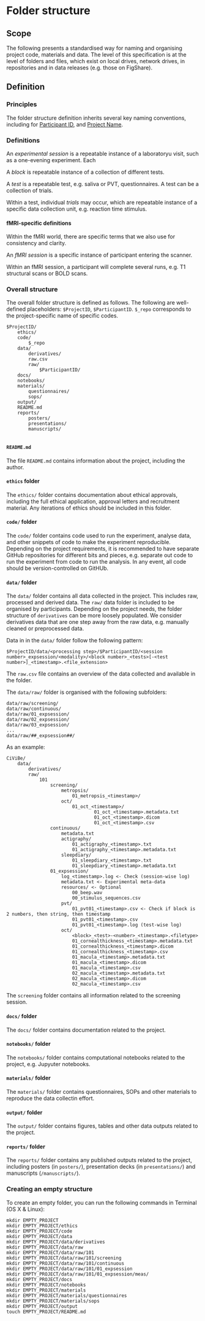 # Folder structure

## Scope

The following presents a standardised way for naming and organising project code, materials and data. The level of this specification is at the level of folders and files, which exist on local drives, network drives, in repositories and in data releases (e.g. those on FigShare).

## Definition

### Principles

The folder structure definition inherits several key naming conventions, including for [Participant ID](participant_id.md), and [Project Name](project_id.md).

### Definitions

An *experimental session* is a repeatable instance of a laboratoryu visit, such as a one-evening experiment. Each 

A *block* is repeatable instance of a collection of different tests.

A *test* is a repeatable test, e.g. saliva or PVT, questionnaires. A test can be a collection of trials.

Within a test, individual *trials* may occur, which are repeatable instance of a specific data collection unit, e.g. reaction time stimulus.

#### fMRI-specific definitions

Within the fMRI world, there are specific terms that we also use for consistency and clarity.

An *fMRI session* is a specific instance of participant entering the scanner.

Within an fMRI session, a participant will complete several runs, e.g. T1 structural scans or BOLD scans.

### Overall structure

The overall folder structure is defined as follows. The following are well-defined placeholders: `$ProjectID`, `$ParticipantID`. `$_repo` corresponds to the project-specific name of specific codes.

```
$ProjectID/
	ethics/
	code/
		$_repo		
	data/
		derivatives/
		raw.csv
		raw/
			$ParticipantID/
	docs/
	notebooks/
	materials/
		questionnaires/
		sops/
	output/
	README.md
	reports/ 
		posters/
		presentations/
		manuscripts/
  
```

#### `README.md`

The file `README.md` contains information about the project, including the author.

#### `ethics` folder

The `ethics/` folder contains documentation about ethical approvals, including the full ethical application, approval letters and recruitment material. Any iterations of ethics should be included in this folder.

#### `code/` folder

The `code/` folder contains code used to run the experiment, analyse data, and other snippets of code to make the experiment reproducible. Depending on the project requirements, it is recommended to have separate GitHub repositories for different bits and pieces, e.g. separate out code to run the experiment from code to run the analysis. In any event, all code should be version-controlled on GitHUb.

#### `data/` folder

The `data/` folder contains all data collected in the project. This includes raw, processed and derived data. The `raw/` data folder is included to be organised by participants. Depending on the project needs, the folder structure of `derivatives` can be more loosely populated. We consider derivatives data that are one step away from the raw data, e.g. manually cleaned or preprocessed data.

Data in in the `data/` folder follow the following pattern:

```
$ProjectID/data/<processing step>/$ParticipantID/<session number>_expsession/<modality>/<block number>_<tests>[-<test number>]_<timestamp>.<file_extension>
```

The `raw.csv` file contains an overview of the data collected and available in the folder.

The `data/raw/` folder is organised with the following subfolders:

```
data/raw/screening/
data/raw/continuous/
data/raw/01_expsession/
data/raw/02_expsession/
data/raw/03_expsession/
...
data/raw/##_expsession##/

```

As an example:

```
CiViBe/
	data/
		derivatives/ 
		raw/
			101
				screening/ 
					metropsis/
						01_metropsis_<timestamp>/
					oct/	
						01_oct_<timestamp>/
								01_oct_<timestamp>.metadata.txt
								01_oct_<timestamp>.dicom
								01_oct_<timestamp>.csv
				continuous/
					metadata.txt
					actigraphy/
						01_actigraphy_<timestamp>.txt
					  	01_actigraphy_<timestamp>.metadata.txt
					sleepdiary/
						01_sleepdiary_<timestamp>.txt
						01_sleepdiary_<timestamp>.metadata.txt
				01_expsession/
					log_<timestamp>.log <- Check (session-wise log)
					metadata.txt <- Experimental meta-data
					resources/ <- Optional
						00_beep.wav
						00_stimulus_sequences.csv
					pvt/
						01_pvt01_<timestamp>.csv <- Check if block is 2 numbers, then string, then timestamp
		        		01_pvt01_<timestamp>.csv
						01_pvt01_<timestamp>.log (test-wise log)
					oct/
						<block>_<test>-<number>_<timestamp>.<filetype>		
						01_cornealthickness_<timestamp>.metadata.txt
						01_cornealthickness_<timestamp>.dicom
						01_cornealthickness_<timestamp>.csv
						01_macula_<timestamp>.metadata.txt
						01_macula_<timestamp>.dicom
						01_macula_<timestamp>.csv
						02_macula_<timestamp>.metadata.txt
						02_macula_<timestamp>.dicom
						02_macula_<timestamp>.csv
```


The `screening` folder contains all information related to the screening session. 

#### `docs/` folder 

The `docs/` folder contains documentation related to the project.

#### `notebooks/` folder 

The `notebooks/` folder contains computational notebooks related to the project, e.g. Jupyuter notebooks.

#### `materials/` folder 

The `materials/` folder contains questionnaires, SOPs and other materials to reproduce the data collectin effort.

#### `output/` folder 

The `output/` folder contains figures, tables and other data outputs related to the project.

#### `reports/` folder

The `reports/` folder contains any published outputs related to the project, including posters (in `posters/`), presentation decks (in `presentations/`) and manuscripts (`/manuscripts/`).


### Creating an empty structure

To create an empty folder, you can run the following commands in Terminal (OS X & Linux):

```
mkdir EMPTY_PROJECT
mkdir EMPTY_PROJECT/ethics
mkdir EMPTY_PROJECT/code
mkdir EMPTY_PROJECT/data
mkdir EMPTY_PROJECT/data/derivatives
mkdir EMPTY_PROJECT/data/raw
mkdir EMPTY_PROJECT/data/raw/101
mkdir EMPTY_PROJECT/data/raw/101/screening
mkdir EMPTY_PROJECT/data/raw/101/continuous
mkdir EMPTY_PROJECT/data/raw/101/01_expsession
mkdir EMPTY_PROJECT/data/raw/101/01_expsession/meas/
mkdir EMPTY_PROJECT/docs
mkdir EMPTY_PROJECT/notebooks
mkdir EMPTY_PROJECT/materials
mkdir EMPTY_PROJECT/materials/questionnaires
mkdir EMPTY_PROJECT/materials/sops
mkdir EMPTY_PROJECT/output
touch EMPTY_PROJECT/README.md
```